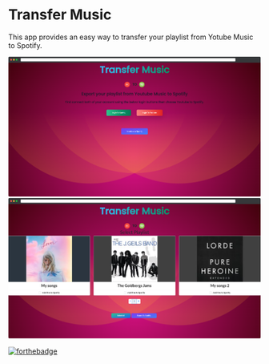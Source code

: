 # Transfer Music

This app provides an easy way to transfer your playlist from Yotube Music to Spotify.

![App Screenshot](src/assets/image1.png)
![App Screenshot](src/assets/image2.png)

[![forthebadge](https://forthebadge.com/images/badges/built-with-love.svg)](https://forthebadge.com)
